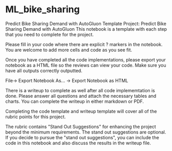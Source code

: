 # ML_bike_sharing
Predict Bike Sharing Demand with AutoGluon Template
Project: Predict Bike Sharing Demand with AutoGluon
This notebook is a template with each step that you need to complete for the project.

Please fill in your code where there are explicit ? markers in the notebook. You are welcome to add more cells and code as you see fit.

Once you have completed all the code implementations, please export your notebook as a HTML file so the reviews can view your code. Make sure you have all outputs correctly outputted.

File-> Export Notebook As... -> Export Notebook as HTML

There is a writeup to complete as well after all code implememtation is done. Please answer all questions and attach the necessary tables and charts. You can complete the writeup in either markdown or PDF.

Completing the code template and writeup template will cover all of the rubric points for this project.

The rubric contains "Stand Out Suggestions" for enhancing the project beyond the minimum requirements. The stand out suggestions are optional. If you decide to pursue the "stand out suggestions", you can include the code in this notebook and also discuss the results in the writeup file.
